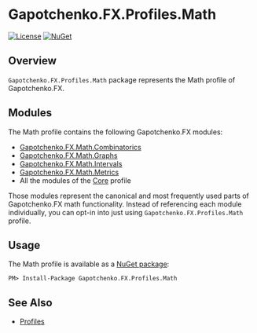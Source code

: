 ﻿# Gapotchenko.FX.Profiles.Math

[![License](https://img.shields.io/badge/license-MIT-green.svg)](../../../LICENSE)
[![NuGet](https://img.shields.io/nuget/v/Gapotchenko.FX.Profiles.Math.svg)](https://www.nuget.org/packages/Gapotchenko.FX.Profiles.Math)

## Overview

`Gapotchenko.FX.Profiles.Math` package represents the Math profile of Gapotchenko.FX.

## Modules

The Math profile contains the following Gapotchenko.FX modules:

- [Gapotchenko.FX.Math.Combinatorics](../../Modules/Catalog/Math/Gapotchenko.FX.Math.Combinatorics#readme)
- [Gapotchenko.FX.Math.Graphs](../../Modules/Catalog/Math/Gapotchenko.FX.Math.Graphs#readme)
- [Gapotchenko.FX.Math.Intervals](../../Modules/Catalog/Math/Gapotchenko.FX.Math.Intervals#readme)
- [Gapotchenko.FX.Math.Metrics](../../Modules/Catalog/Math/Gapotchenko.FX.Math.Metrics#readme)
- All the modules of the [Core](../Gapotchenko.FX.Profiles.Core#modules) profile

Those modules represent the canonical and most frequently used parts of Gapotchenko.FX math functionality.
Instead of referencing each module individually, you can opt-in into just using `Gapotchenko.FX.Profiles.Math` profile.

## Usage

The Math profile is available as a [NuGet package](https://nuget.org/packages/Gapotchenko.FX.Profiles.Math):

```
PM> Install-Package Gapotchenko.FX.Profiles.Math
```

## See Also

- [Profiles](..#readme)
